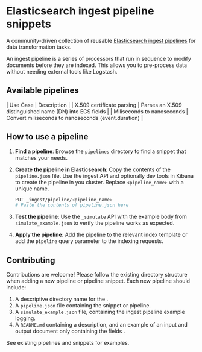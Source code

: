 # Elasticsearch ingest pipeline snippets

A community-driven collection of reusable [Elasticsearch ingest pipelines](https://www.elastic.co/docs/manage-data/ingest/transform-enrich/ingest-pipelines) for data transformation tasks.

An ingest pipeline is a series of processors that run in sequence to modify documents before they are indexed. This allows you to pre-process data without needing external tools like Logstash.

## Available pipelines

| Use Case | Description |
| X.509 certificate parsing | Parses an X.509 distinguished name (DN) into ECS fields |
| Miliseconds to nanoseconds | Convert miliseconds to nanoseconds (event.duration) |



## How to use a pipeline

1. **Find a pipeline**: Browse the `pipelines` directory to find a snippet that matches your needs.
2. **Create the pipeline in Elasticsearch**: Copy the contents of the `pipeline.json` file. Use the ingest API and optionally dev tools in Kibana to create the pipeline in you cluster.
Replace `<pipeline_name>` with a unique name.

    ```bash
    PUT _ingest/pipeline/<pipeline_name>
    # Paste the contents of pipeline.json here
    ```

3. **Test the pipeline**: Use the `_simulate` API with the example body from `simulate_example.json` to verify the pipeline works as expected.

4. **Apply the pipeline**: Add the pipeline to the relevant index template or add the `pipeline` query parameter to the indexing requests.

## Contributing

Contributions are welcome! Please follow the existing directory structure when adding a new pipeline or pipeline snippet. Each new pipeline should include:

1. A descriptive directory name for the .
2. A `pipeline.json` file containing the snippet or pipeline.
3. A `simulate_example.json` file, containing the ingest pipeline example logging.
4. A `README.md` containing a description, and an example of an input and output document only containing the fields .

See existing pipelines and snippets for examples.
